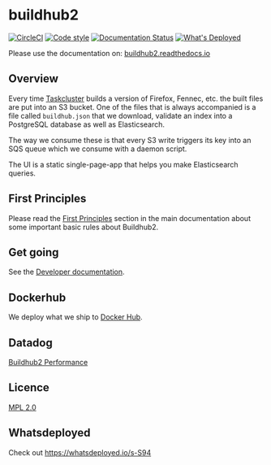 # buildhub2

[![CircleCI](https://circleci.com/gh/mozilla/buildhub2.svg?style=svg)](https://circleci.com/gh/mozilla/buildhub2)
[![Code style](https://img.shields.io/badge/Code%20style-black-000000.svg)](https://github.com/ambv/black)
[![Documentation Status](https://readthedocs.org/projects/buildhub2/badge/?version=latest)](https://buildhub2.readthedocs.io/en/latest/?badge=latest)
[![What's Deployed](https://img.shields.io/badge/whatsdeployed-stage-green.svg)](https://whatsdeployed.io/s-Hvv)

Please use the documentation on: [buildhub2.readthedocs.io](https://buildhub2.readthedocs.io/)

## Overview

Every time [Taskcluster](https://tools.taskcluster.net/) builds a version of
Firefox, Fennec, etc. the built files are put into an S3 bucket. One of the files
that is always accompanied is a file called `buildhub.json` that we download,
validate an index into a PostgreSQL database as well as Elasticsearch.

The way we consume these is that every S3 write triggers its key into an SQS queue
which we consume with a daemon script.

The UI is a static single-page-app that helps you make Elasticsearch queries.

## First Principles

Please read the [First Principles](https://buildhub2.readthedocs.io/en/latest/architecture.html#first-principles)
section in the main documentation about some important basic rules about Buildhub2.

## Get going

See the [Developer documentation](https://buildhub2.readthedocs.io/en/latest/dev.html).

## Dockerhub

We deploy what we ship to [Docker Hub](https://hub.docker.com/r/mozilla/buildhub2/).

## Datadog

[Buildhub2 Performance](https://app.datadoghq.com/dash/978415/buildhub2-performance)

## Licence

[MPL 2.0](http://www.mozilla.org/MPL/2.0/)

## Whatsdeployed

Check out https://whatsdeployed.io/s-S94
